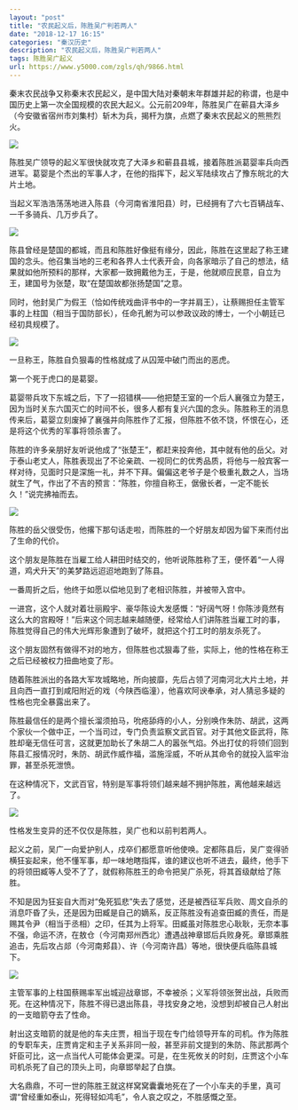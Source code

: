 ```yaml
---
layout: "post"
title: "农民起义后，陈胜吴广判若两人"
date: "2018-12-17 16:15"
categories: "秦汉历史"
description: "农民起义后，陈胜吴广判若两人"
tags: 陈胜吴广起义
url: https://www.y5000.com/zgls/qh/9866.html
---
```






秦末农民战争又称秦末农民起义，是中国大陆对秦朝末年群雄并起的称谓，也是中国历史上第一次全国规模的农民大起义。公元前209年，陈胜吴广在蕲县大泽乡（今安徽省宿州市刘集村）斩木为兵，揭杆为旗，点燃了秦末农民起义的熊熊烈火。

![](https://img.y5000.com/uploads/allimg/170110/100H013E-0.jpg)

陈胜吴广领导的起义军很快就攻克了大泽乡和蕲县县城，接着陈胜派葛婴率兵向西进军。葛婴是个杰出的军事人才，在他的指挥下，起义军陆续攻占了豫东皖北的大片土地。

当起义军浩浩荡荡地进入陈县（今河南省淮阳县）时，已经拥有了六七百辆战车、一千多骑兵、几万步兵了。

![](https://img.y5000.com/uploads/allimg/170110/100H0O63-1.jpg)

陈县曾经是楚国的都城，而且和陈胜好像挺有缘分，因此，陈胜在这里起了称王建国的念头。他召集当地的三老和各界人士代表开会，向各家暗示了自己的想法，结果就如他所预料的那样，大家都一致拥戴他为王，于是，他就顺应民意，自立为王，建国号为张楚，取“在楚国故都张扬楚国”之意。

同时，他封吴广为假王（恰如传统戏曲评书中的一字并肩王），让蔡赐担任主管军事的上柱国（相当于国防部长），任命孔鲋为可以参政议政的博士，一个小朝廷已经初具规模了。

![](https://img.y5000.com/uploads/allimg/170110/100H019A-2.jpg)

一旦称王，陈胜自负狠毒的性格就成了从囚笼中破门而出的恶虎。

第一个死于虎口的是葛婴。

葛婴带兵攻下东城之后，下了一招错棋——他把楚王室的一个后人襄强立为楚王，因为当时关东六国灭亡的时间不长，很多人都有复兴六国的念头。陈胜称王的消息传来后，葛婴立刻废掉了襄强并向陈胜作了汇报，但陈胜不依不饶，怀恨在心，还是将这个优秀的军事将领杀害了。

陈胜的许多亲朋好友听说他成了“张楚王”，都赶来投奔他，其中就有他的岳父。对于泰山老丈人，陈胜表现出了不论亲疏、一视同仁的优秀品质，将他与一般宾客一样对待，见面时只是深施一礼，并不下拜。偏偏这老爷子是个极重礼数之人，当场就生了气，作出了不吉的预言：“陈胜，你擅自称王，倨傲长者，一定不能长久！”说完拂袖而去。

![](https://img.y5000.com/uploads/allimg/170110/100H02N2-3.jpg)

陈胜的岳父很受伤，他撂下那句话走啦，而陈胜的一个好朋友却因为留下来而付出了生命的代价。

这个朋友是陈胜在当雇工给人耕田时结交的，他听说陈胜称了王，便怀着“一人得道，鸡犬升天”的美梦路远迢迢地跑到了陈县。

一番周折之后，他终于如愿以偿地见到了老相识陈胜，并被带入宫中。

一进宫，这个人就对着壮丽殿宇、豪华陈设大发感慨：“好阔气呀！你陈涉竟然有这么大的宫殿呀！”后来这个同志越来越随便，经常给人们讲陈胜当雇工时的事，陈胜觉得自己的伟大光辉形象遭到了破坏，就把这个打工时的朋友杀死了。

这个朋友固然有做得不对的地方，但陈胜也忒狠毒了些，实际上，他的性格在称王之后已经被权力扭曲地变了形。

随着陈胜派出的各路大军攻城略地，所向披靡，先后占领了河南河北大片土地，并且向西一直打到咸阳附近的戏（今陕西临潼），他喜欢阿谀奉承，对人猜忌多疑的性格也完全暴露出来了。

陈胜最信任的是两个擅长溜须拍马，吮疮舔痔的小人，分别唤作朱防、胡武，这两个家伙一个做中正，一个当司过，专门负责监察文武百官。对于其他文臣武将，陈胜却毫无信任可言，这就更加助长了朱胡二人的嚣张气焰。外出打仗的将领们回到陈县汇报情况时，朱防、胡武作威作福，滥施淫威，不听从其命令的就投入监牢治罪，甚至杀死泄愤。

在这种情况下，文武百官，特别是军事将领们越来越不拥护陈胜，离他越来越远了。

![](https://img.y5000.com/uploads/allimg/170110/100H02205-4.jpg)

性格发生变异的还不仅仅是陈胜，吴广也和以前判若两人。

起义之前，吴广一向爱护别人，戍卒们都愿意听他使唤。定都陈县后，吴广变得骄横狂妄起来，他不懂军事，却一味地瞎指挥，谁的建议也听不进去，最终，他手下的将领田臧等人受不了了，就假称陈胜王的命令把吴广杀死，将其首级献给了陈胜。

不知是因为狂妄自大而对“兔死狐悲”失去了感觉，还是被西征军兵败、周文自杀的消息吓昏了头，还是因为田臧是自己的嫡系，反正陈胜没有追查田臧的责任，而是赐其令尹（相当于丞相）之印，任其为上将军。田臧虽对陈胜忠心耿耿，无奈本事不强，命运不济，在敖仓（今河南郑州西北）遭遇战神章邯后兵败身死。章邯乘胜追击，先后攻占郯（今河南郏县）、许（今河南许昌）等地，很快便兵临陈县城下。

![](https://img.y5000.com/uploads/allimg/170110/100H022A-5.jpg)

主管军事的上柱国蔡赐率军出城迎战章邯，不幸被杀；义军将领张贺出战，兵败而死。在这种情况下，陈胜不得已退出陈县，寻找安身之地，没想到却被自己人射出的一支暗箭夺去了性命。

射出这支暗箭的就是他的车夫庄贾，相当于现在专门给领导开车的司机。作为陈胜的专职车夫，庄贾肯定和主子关系非同一般，甚至非前文提到的朱防、陈武那两个奸臣可比，这一点当代人可能体会更深。可是，在生死攸关的时刻，庄贾这个小车司机杀死了自己的顶头上司，向章邯举起了白旗。

大名鼎鼎，不可一世的陈胜王就这样窝窝囊囊地死在了一个小车夫的手里，真可谓“曾经重如泰山，死得轻如鸿毛”，令人哀之叹之，不胜感慨之至。

